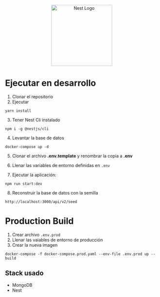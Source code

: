<p align="center">
  <a href="http://nestjs.com/" target="blank"><img src="https://nestjs.com/img/logo-small.svg" width="200" alt="Nest Logo" /></a>
</p>

# Ejecutar en desarrollo

1. Clonar el repositorio
2. Ejecutar

```
yarn install
```

3. Tener Nest Cli instalado

```
npm i -g @nestjs/cli
```

4. Levantar la base de datos

```
docker-compose up -d
```

5. Clonar el archivo **.env.template** y renombrar la copia a **.env**

6. Llenar las variables de entorno definidas en `.env`

7. Ejecutar la aplicación:

```
npm run start:dev
```

8. Reconstruir la base de datos con la semilla

```
http://localhost:3000/api/v2/seed
```

# Production Build

1. Crear archivo `.env.prod`
2. Llenar las vaiables de entorno de producción
3. Crear la nueva imagen

```
docker-compose -f docker-compose.prod.yaml --env-file .env.prod up --build
```

## Stack usado

- MongoDB
- Nest
